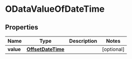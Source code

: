 # ODataValueOfDateTime

## Properties
Name | Type | Description | Notes
------------ | ------------- | ------------- | -------------
**value** | [**OffsetDateTime**](OffsetDateTime.md) |  |  [optional]
